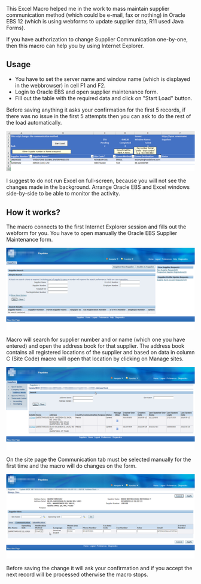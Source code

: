 This Excel Macro helped me in the work to mass maintain supplier communication method (which could be e-mail, fax or nothing) in Oracle EBS 12 (which is using webforms to update supplier data, R11 used Java Forms).

If you have authorization to change Supplier Communication one-by-one, then this macro can help you by using Internet Explorer.

## Usage

- You have to set the server name and window name (which is displayed in the webbrowser) in cell F1 and F2. 
- Login to Oracle EBS and open supplier maintenance form.
- Fill out the table with the required data and click on "Start Load" button.

Before saving anything it asks your confirmation for the first 5 records, if there was no issue in the first 5 attempts then you can ask to do the rest of the load automatically.

![Macro](https://github.com/viszi/codes/blob/master/OracleEBS/SupplierCommunication/images/00_Main.png)

I suggest to do not run Excel on full-screen, because you will not see the changes made in the background. Arrange Oracle EBS and Excel windows side-by-side to be able to monitor the activity. 

## How it works?

The macro connects to the first Internet Explorer session and fills out the webform for you. You have to open manually the Oracle EBS Supplier Maintenance form.

![Start](https://github.com/viszi/codes/blob/master/OracleEBS/SupplierCommunication/images/01_Starting%20Page.png)

Macro will search for supplier number and or name (which one you have entered) and open the address book for that supplier.
The address book contains all registered locations of the supplier and based on data in column C (Site Code) macro will open that location by clicking on Manage sites.

![Site](https://github.com/viszi/codes/blob/master/OracleEBS/SupplierCommunication/images/02_Selecting%20Location%20from%20AddressBook.png)

On the site page the Communication tab must be selected manually for the first time and the macro will do changes on the form.

![Communication](https://github.com/viszi/codes/blob/master/OracleEBS/SupplierCommunication/images/03%20Communication%20page.png)

Before saving the change it will ask your confirmation and if you accept the next record will be processed otherwise the macro stops.







